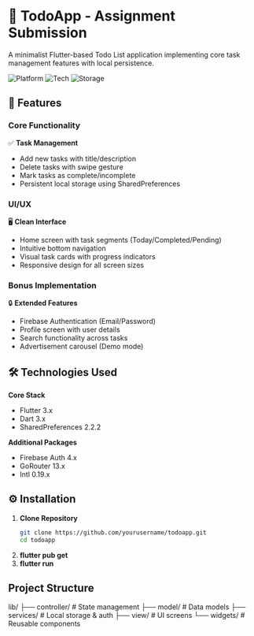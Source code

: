 # 📝 TodoApp - Assignment Submission

A minimalist Flutter-based Todo List application implementing core task management features with local persistence.

![Platform](https://img.shields.io/badge/Platform-Android%20%7C%20iOS-blue)
![Tech](https://img.shields.io/badge/Framework-Flutter-02569B?logo=flutter)
![Storage](https://img.shields.io/badge/Storage-SharedPreferences-FF6B6B)

## 🚀 Features

### Core Functionality
✅ **Task Management**  
- Add new tasks with title/description  
- Delete tasks with swipe gesture  
- Mark tasks as complete/incomplete  
- Persistent local storage using SharedPreferences  

### UI/UX  
🖥️ **Clean Interface**  
- Home screen with task segments (Today/Completed/Pending)  
- Intuitive bottom navigation  
- Visual task cards with progress indicators  
- Responsive design for all screen sizes  

### Bonus Implementation  
🔒 **Extended Features**  
- Firebase Authentication (Email/Password)  
- Profile screen with user details  
- Search functionality across tasks  
- Advertisement carousel (Demo mode)  

## 🛠️ Technologies Used

**Core Stack**  
- Flutter 3.x  
- Dart 3.x  
- SharedPreferences 2.2.2  

**Additional Packages**  
- Firebase Auth 4.x  
- GoRouter 13.x  
- Intl 0.19.x  

## ⚙️ Installation

1. **Clone Repository**
   ```bash
   git clone https://github.com/yourusername/todoapp.git
   cd todoapp
2. **flutter pub get**
3. **flutter run**

## Project Structure
lib/
├── controller/      # State management
├── model/           # Data models
├── services/        # Local storage & auth
├── view/            # UI screens
└── widgets/         # Reusable components
